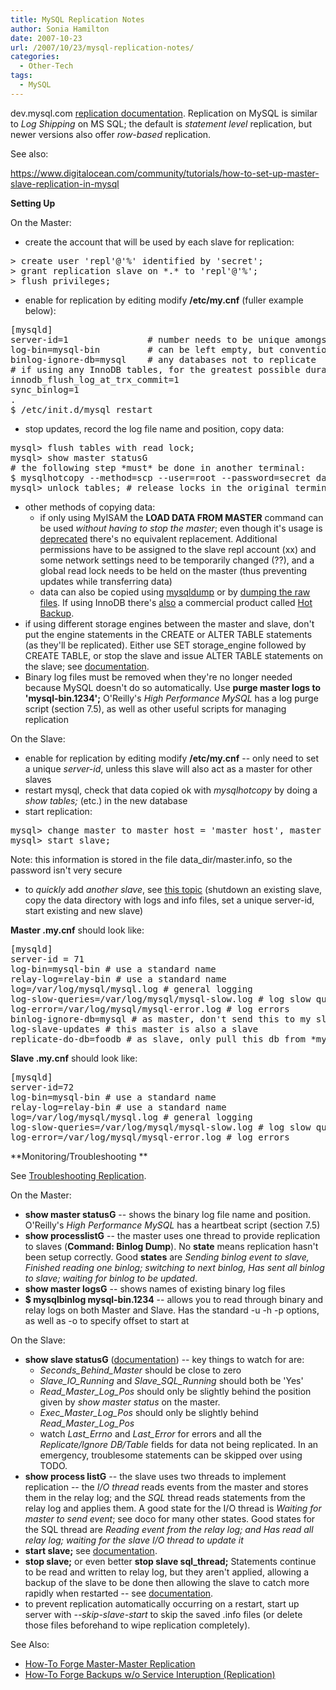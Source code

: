 ```yaml
---
title: MySQL Replication Notes
author: Sonia Hamilton
date: 2007-10-23
url: /2007/10/23/mysql-replication-notes/
categories:
  - Other-Tech
tags:
  - MySQL
---
```

dev.mysql.com [replication documentation][1]. Replication on MySQL is similar to *Log Shipping* on MS SQL; the default is *statement level* replication, but newer versions also offer *row-based* replication.

<!--more-->

See also:

https://www.digitalocean.com/community/tutorials/how-to-set-up-master-slave-replication-in-mysql

**Setting Up**

On the Master:

  * create the account that will be used by each slave for replication:
<pre class="brush: bash; title: ; notranslate" title="">&gt; create user 'repl'@'%' identified by 'secret';
&gt; grant replication slave on *.* to 'repl'@'%';
&gt; flush privileges;
</pre>

  * enable for replication by editing modify **/etc/my.cnf** (fuller example below):
<!--more-->

<pre class="brush: bash; title: ; notranslate" title="">[mysqld]
server-id=1               # number needs to be unique amongst all servers - can be any number
log-bin=mysql-bin         # can be left empty, but convention is to call mysql-bin
binlog-ignore-db=mysql    # any databases not to replicate
# if using any InnoDB tables, for the greatest possible durability and consistency set:
innodb_flush_log_at_trx_commit=1
sync_binlog=1
.
$ /etc/init.d/mysql restart
</pre>

  * stop updates, record the log file name and position, copy data:
<pre class="brush: bash; title: ; notranslate" title="">mysql&gt; flush tables with read lock;
mysql&gt; show master statusG
# the following step *must* be done in another terminal:
$ mysqlhotcopy --method=scp --user=root --password=secret database root@dest_host:/var/lib/mysql
mysql&gt; unlock tables; # release locks in the original terminal
</pre>

  * other methods of copying data: 
      * if only using MyISAM the **LOAD DATA FROM MASTER** command can be used *without having to stop the master*; even though it's usage is [deprecated][2] there's no equivalent replacement. Additional permissions have to be assigned to the slave repl account (xx) and some network settings need to be temporarily changed (??), and a global read lock needs to be held on the master (thus preventing updates while transferring data)
      * data can also be copied using [mysqldump][3] or by [dumping the raw files][4]. If using InnoDB there's [also][4] a commercial product called [Hot Backup][5].
  * if using different storage engines between the master and slave, don't put the engine statements in the CREATE or ALTER TABLE statements (as they'll be replicated). Either use SET storage_engine followed by CREATE TABLE, or stop the slave and issue ALTER TABLE statements on the slave; see [documentation][6].
  * Binary log files must be removed when they're no longer needed because MySQL doesn't do so automatically. Use **purge master logs to 'mysql-bin.1234';** O'Reilly's *High Performance MySQL* has a log purge script (section 7.5), as well as other useful scripts for managing replication

On the Slave:

  * enable for replication by editing modify **/etc/my.cnf** -- only need to set a unique *server-id*, unless this slave will also act as a master for other slaves
  * restart mysql, check that data copied ok with *mysqlhotcopy* by doing a *show tables;* (etc.) in the new database
  * start replication:
<pre class="brush: bash; title: ; notranslate" title="">mysql&gt; change master to master host = 'master host', master user = 'repl', master_password = 'secret', master_log_file = 'master_log_file', master_log_pos = 'master_log_pos';
mysql&gt; start slave;
</pre>

Note: this information is stored in the file data_dir/master.info, so the password isn't very secure

  * to *quickly* add *another slave*, see [this topic][7] (shutdown an existing slave, copy the data directory with logs and info files, set a unique server-id, start existing and new slave)

**Master .my.cnf** should look like:

<pre class="brush: bash; title: ; notranslate" title="">[mysqld]
server-id = 71
log-bin=mysql-bin # use a standard name
relay-log=relay-bin # use a standard name
log=/var/log/mysql/mysql.log # general logging
log-slow-queries=/var/log/mysql/mysql-slow.log # log slow queries
log-error=/var/log/mysql/mysql-error.log # log errors
binlog-ignore-db=mysql # as master, don't send this to my slaves
log-slave-updates # this master is also a slave
replicate-do-db=foodb # as slave, only pull this db from *my* master
</pre>

**Slave .my.cnf** should look like:

<pre class="brush: bash; title: ; notranslate" title="">[mysqld]
server-id=72
log-bin=mysql-bin # use a standard name
relay-log=relay-bin # use a standard name
log=/var/log/mysql/mysql.log # general logging
log-slow-queries=/var/log/mysql/mysql-slow.log # log slow queries
log-error=/var/log/mysql/mysql-error.log # log errors
</pre>

**Monitoring/Troubleshooting **

See [Troubleshooting Replication][8].

On the Master:

  * **show master statusG** -- shows the binary log file name and position. O'Reilly's *High Performance MySQL* has a heartbeat script (section 7.5)
  * **show processlistG** -- the master uses one thread to provide replication to slaves (**Command: Binlog Dump**). No **state** means replication hasn't been setup correctly. Good **states** are *Sending binlog event to slave, Finished reading one binlog; switching to next binlog, Has sent all binlog to slave; waiting for binlog to be updated*.
  * **show master logsG** -- shows names of existing binary log files
  * **$ mysqlbinlog mysql-bin.1234** -- allows you to read through binary and relay logs on both Master and Slave. Has the standard -u -h -p options, as well as -o to specify offset to start at

On the Slave:

  * **show slave statusG** ([documentation][9]) -- key things to watch for are: 
      * *Seconds\_Behind\_Master* should be close to zero
      * *Slave\_IO\_Running* and *Slave\_SQL\_Running* should both be 'Yes'
      * *Read\_Master\_Log_Pos* should only be slightly behind the position given by *show master status* on the master.
      * *Exec\_Master\_Log_Pos* should only be slightly behind *Read\_Master\_Log_Pos*
      * watch *Last_Errno* and *Last_Error* for errors and all the *Replicate/Ignore DB/Table* fields for data not being replicated. In an emergency, troublesome statements can be skipped over using TODO.
  * **show process listG** -- the slave uses two threads to implement replication -- the *I/O thread* reads events from the master and stores them in the relay log; and the *SQL* thread reads statements from the relay log and applies them. A good state for the I/O thread is *Waiting for master to send event*; see doco for many other states. Good states for the SQL thread are *Reading event from the relay log; and Has read all relay log; waiting for the slave I/O thread to update it*
  * **start slave;** see [documentation][10].
  * **stop slave;** or even better **stop slave sql_thread;** Statements continue to be read and written to relay log, but they aren't applied, allowing a backup of the slave to be done then allowing the slave to catch more rapidly when restarted -- see [documentation][11].
  * to prevent replication automatically occurring on a restart, start up server with *--skip-slave-start* to skip the saved .info files (or delete those files beforehand to wipe replication completely).

See Also:

  * [How-To Forge Master-Master Replication][12]
  * [How-To Forge Backups w/o Service Interuption (Replication)][13]

 [1]: http://dev.mysql.com/doc/refman/5.0/en/replication.html
 [2]: http://dev.mysql.com/doc/refman/5.0/en/load-data-from-master.html
 [3]: http://dev.mysql.com/doc/refman/5.0/en/replication-howto-mysqldump.html
 [4]: http://dev.mysql.com/doc/refman/5.0/en/replication-howto-rawdata.html
 [5]: http://www.innodb.com/hot-backup
 [6]: http://dev.mysql.com/doc/refman/5.0/en/replication-solutions-diffengines.html
 [7]: http://dev.mysql.com/doc/refman/5.0/en/replication-howto-additionalslaves.html
 [8]: http://dev.mysql.com/doc/refman/5.0/en/replication-problems.html
 [9]: http://dev.mysql.com/doc/refman/5.0/en/show-slave-status.html
 [10]: http://dev.mysql.com/doc/refman/5.0/en/start-slave.html
 [11]: http://dev.mysql.com/doc/refman/5.0/en/replication-administration-pausing.html
 [12]: http://www.howtoforge.com/mysql5_master_master_replication_debian_etch
 [13]: http://www.howtoforge.com/back_up_mysql_dbs_without_interruptions

